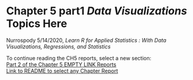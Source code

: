 Chapter 5 part1 *Data Visualizations* Topics Here
================
Nurrospody
5/14/2020, *Learn R for Applied Statistics : With Data Visualizations,
Regressions, and Statistics*

To continue reading the CH5 reports, select a new section:  
[Part 2 of the Chapter 5 EMPTY LINK
Reports](https://github.com/Nurrospody/SOURCE-Statistics-ILC/blob/master/Chapter%20Reports/CH5-part2.md)  
[Link to README to select any Chapter
Report](https://github.com/Nurrospody/SOURCE-Statistics-ILC/blob/master/README.md)
